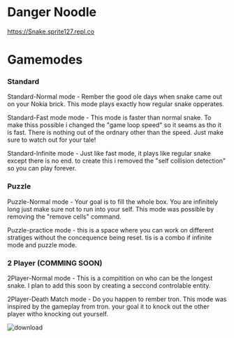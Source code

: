 # Danger Noodle

https://Snake.sprite127.repl.co


# Gamemodes

### Standard

Standard-Normal mode - Rember the good ole days when snake came out on your Nokia brick. This mode plays exactly how regular snake opperates. 

Standard-Fast mode mode - This mode is faster than normal snake. To make thiss possible i changed the "game loop speed" so it seams as tho it is fast. There is nothing out of the ordnary other than the speed. Just make sure to watch out for your tale!  

Standard-Infinite mode - Just like fast mode, it plays like regular snake except there is no end. to create this i removed the "self collision detection" so you can play forever. 

### Puzzle

Puzzle-Normal mode - Your goal is to fill the whole box. You are infinitely long just make sure not to run into your self. This mode was possible by removing the "remove cells" command. 

Puzzle-practice mode - this is a space where you can work on different stratiges without the concequence being reset. tis is a combo if infinite mode and puzzle mode. 

### 2 Player (COMMING SOON)

2Player-Normal mode - This is a compitition on who can be the longest snake. I plan to add this soon by creating a seccond controlable entity. 

2Player-Death Match mode - Do you happen to rember tron. This mode was inspired by the gameplay from tron. your goal it to knock out the other player witho knocking out yourself. 

![download](https://user-images.githubusercontent.com/60762464/199598985-9f4c99ca-cafe-4186-9191-7ee3774c7590.jpg)

